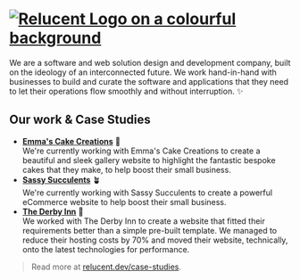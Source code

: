 # [![Relucent Logo on a colourful background](/profile/relucent-grainy-gradient-logo.png)](https://relucent.dev)

We are a software and web solution design and development company, built on the ideology of an interconnected future.
We work hand-in-hand with businesses to build and curate the software and applications that they need to let their operations flow smoothly and without interruption. ✨

## Our work & Case Studies

- [**Emma's Cake Creations**](https://relucent.dev/case-studies/) 🍰 \
  We're currently working with Emma's Cake Creations to create a beautiful and sleek gallery website to highlight the fantastic bespoke cakes that they make, to help boost their small business.
- [**Sassy Succulents**](https://relucent.dev/case-studies/sassy-succulents) 🪴\
  We're currently working with Sassy Succulents to create a powerful eCommerce website to help boost their small business.
- [**The Derby Inn**](https://relucent.dev/case-studies/the-derby-inn) 🍷\
  We worked with The Derby Inn to create a website that fitted their requirements better than a simple pre-built template. We managed to reduce their hosting costs by 70% and moved their website, technically, onto the latest technologies for performance.

> Read more at [relucent.dev/case-studies](https://relucent.dev/case-studies).
